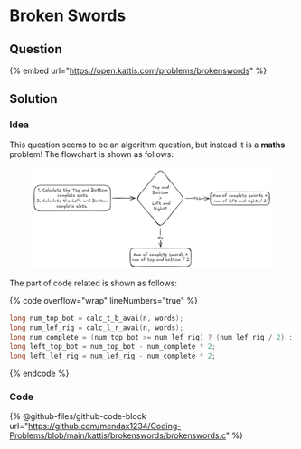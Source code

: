 # Broken Swords

## Question

{% embed url="https://open.kattis.com/problems/brokenswords" %}

## Solution

### Idea

This question seems to be an algorithm question, but instead it is a **maths** problem! The flowchart is shown as follows:

<figure><picture><source srcset="../../.gitbook/assets/kattis-brokenswords-dark.png" media="(prefers-color-scheme: dark)"><img src="../../.gitbook/assets/kattis-brokenswords-light.png" alt=""></picture><figcaption></figcaption></figure>

The part of code related is shown as follows:

{% code overflow="wrap" lineNumbers="true" %}
```c
long num_top_bot = calc_t_b_avai(n, words);
long num_lef_rig = calc_l_r_avai(n, words);
long num_complete = (num_top_bot >= num_lef_rig) ? (num_lef_rig / 2) : (num_top_bot / 2);
long left_top_bot = num_top_bot - num_complete * 2;
long left_lef_rig = num_lef_rig - num_complete * 2;
```
{% endcode %}

### Code

{% @github-files/github-code-block url="https://github.com/mendax1234/Coding-Problems/blob/main/kattis/brokenswords/brokenswords.c" %}
